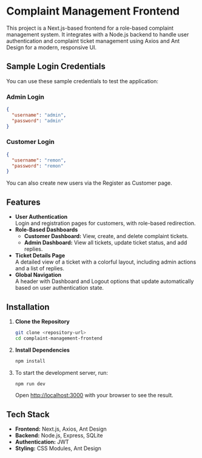 # Complaint Management Frontend

This project is a Next.js-based frontend for a role-based complaint management system. It integrates with a Node.js backend to handle user authentication and complaint ticket management using Axios and Ant Design for a modern, responsive UI.


## Sample Login Credentials

You can use these sample credentials to test the application:

### Admin Login
```json
{
  "username": "admin",
  "password": "admin"
}
```

### Customer Login
```json
{
  "username": "remon",
  "password": "remon"
}
```

You can also create new users via the Register as Customer page.

## Features

- **User Authentication**  
  Login and registration pages for customers, with role-based redirection.
- **Role-Based Dashboards**  
  - **Customer Dashboard:** View, create, and delete complaint tickets.  
  - **Admin Dashboard:** View all tickets, update ticket status, and add replies.
- **Ticket Details Page**  
  A detailed view of a ticket with a colorful layout, including admin actions and a list of replies.
- **Global Navigation**  
  A header with Dashboard and Logout options that update automatically based on user authentication state.

## Installation

1. **Clone the Repository**

   ```bash
   git clone <repository-url>
   cd complaint-management-frontend
2. **Install Dependencies**

   ```bash
   npm install

3. To start the development server, run:

   ```bash
   npm run dev
   ```

   Open [http://localhost:3000](http://localhost:3000) with your browser to see the result.

## Tech Stack

- **Frontend:** Next.js, Axios, Ant Design
- **Backend:** Node.js, Express, SQLite
- **Authentication:** JWT
- **Styling:** CSS Modules, Ant Design


